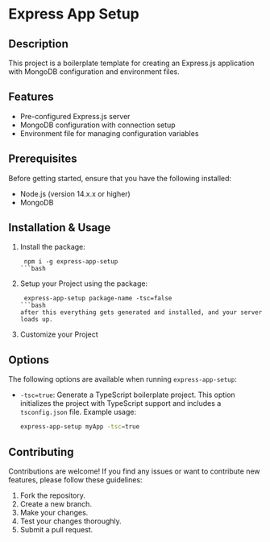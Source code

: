# Express App Setup

## Description

This project is a boilerplate template for creating an Express.js application with MongoDB configuration and environment files.

## Features

- Pre-configured Express.js server
- MongoDB configuration with connection setup
- Environment file for managing configuration variables


## Prerequisites

Before getting started, ensure that you have the following installed:

- Node.js (version 14.x.x or higher)
- MongoDB 

## Installation & Usage

1. Install the package:
    ```
     npm i -g express-app-setup
    ```bash

2. Setup your Project using the package:
    ```
     express-app-setup package-name -tsc=false
    ```bash
    after this everything gets generated and installed, and your server loads up.

3. Customize your Project

## Options

The following options are available when running `express-app-setup`:

- `-tsc=true`: Generate a TypeScript boilerplate project. This option initializes the project with TypeScript support and includes a `tsconfig.json` file. Example usage:

  ```bash
  express-app-setup myApp -tsc=true

## Contributing

Contributions are welcome! If you find any issues or want to contribute new features, please follow these guidelines:

1. Fork the repository.
2. Create a new branch.
3. Make your changes.
4. Test your changes thoroughly.
5. Submit a pull request.